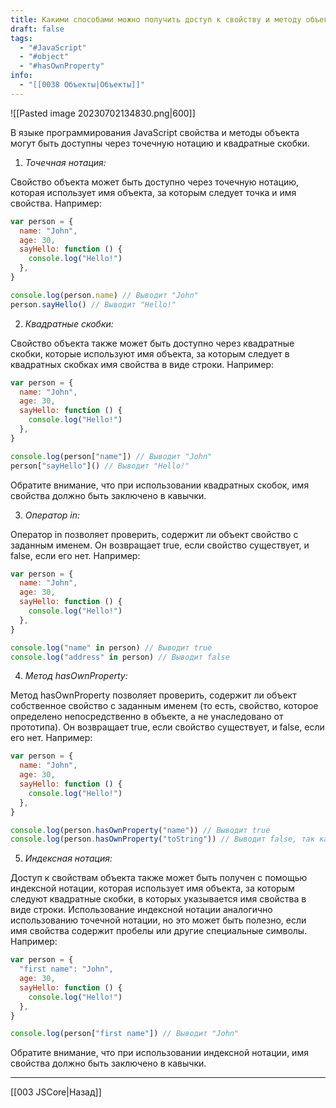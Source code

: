 ```yaml
---
title: Какими способами можно получить доступ к свойству и методу объекта?
draft: false
tags:
  - "#JavaScript"
  - "#object"
  - "#hasOwnProperty"
info:
  - "[[0038 Объекты|Объекты]]"
---
```

![[Pasted image 20230702134830.png|600]]

В языке программирования JavaScript свойства и методы объекта могут быть доступны через точечную нотацию и квадратные скобки.

1. _Точечная нотация:_

Свойство объекта может быть доступно через точечную нотацию, которая использует имя объекта, за которым следует точка и имя свойства. Например:

```javascript
var person = {
  name: "John",
  age: 30,
  sayHello: function () {
    console.log("Hello!")
  },
}

console.log(person.name) // Выводит "John"
person.sayHello() // Выводит "Hello!"
```

2. _Квадратные скобки:_

Свойство объекта также может быть доступно через квадратные скобки, которые используют имя объекта, за которым следует в квадратных скобках имя свойства в виде строки. Например:

```javascript
var person = {
  name: "John",
  age: 30,
  sayHello: function () {
    console.log("Hello!")
  },
}

console.log(person["name"]) // Выводит "John"
person["sayHello"]() // Выводит "Hello!"
```

Обратите внимание, что при использовании квадратных скобок, имя свойства должно быть заключено в кавычки.

3. _Оператор in:_

Оператор in позволяет проверить, содержит ли объект свойство с заданным именем. Он возвращает true, если свойство существует, и false, если его нет. Например:

```javascript
var person = {
  name: "John",
  age: 30,
  sayHello: function () {
    console.log("Hello!")
  },
}

console.log("name" in person) // Выводит true
console.log("address" in person) // Выводит false
```

4. _Метод hasOwnProperty:_

Метод hasOwnProperty позволяет проверить, содержит ли объект собственное свойство с заданным именем (то есть, свойство, которое определено непосредственно в объекте, а не унаследовано от прототипа). Он возвращает true, если свойство существует, и false, если его нет. Например:

```javascript
var person = {
  name: "John",
  age: 30,
  sayHello: function () {
    console.log("Hello!")
  },
}

console.log(person.hasOwnProperty("name")) // Выводит true
console.log(person.hasOwnProperty("toString")) // Выводит false, так как toString - свойство, унаследованное от прототипа Object
```

5. _Индексная нотация:_

Доступ к свойствам объекта также может быть получен с помощью индексной нотации, которая использует имя объекта, за которым следуют квадратные скобки, в которых указывается имя свойства в виде строки. Использование индексной нотации аналогично использованию точечной нотации, но это может быть полезно, если имя свойства содержит пробелы или другие специальные символы. Например:

```javascript
var person = {
  "first name": "John",
  age: 30,
  sayHello: function () {
    console.log("Hello!")
  },
}

console.log(person["first name"]) // Выводит "John"
```

Обратите внимание, что при использовании индексной нотации, имя свойства должно быть заключено в кавычки.

---

[[003 JSCore|Назад]]